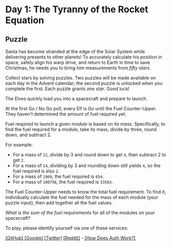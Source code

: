 # Day 1: The Tyranny of the Rocket Equation

## Puzzle

Santa has become stranded at the edge of the Solar System while delivering presents to other planets! To accurately calculate his position in space, safely align his warp drive, and return to Earth in time to save Christmas, he needs you to bring him measurements from *fifty stars*.


Collect stars by solving puzzles. Two puzzles will be made available on each day in the Advent calendar; the second puzzle is unlocked when you complete the first. Each puzzle grants *one star*. Good luck!


The Elves quickly load you into a spacecraft and prepare to launch.


At the first Go / No Go poll, every Elf is Go until the Fuel Counter-Upper. They haven't determined the amount of fuel required yet.


Fuel required to launch a given *module* is based on its *mass*. Specifically, to find the fuel required for a module, take its mass, divide by three, round down, and subtract 2.


For example:


* For a mass of `12`, divide by 3 and round down to get `4`, then subtract 2 to get `2`.
* For a mass of `14`, dividing by 3 and rounding down still yields `4`, so the fuel required is also `2`.
* For a mass of `1969`, the fuel required is `654`.
* For a mass of `100756`, the fuel required is `33583`.


The Fuel Counter-Upper needs to know the total fuel requirement. To find it, individually calculate the fuel needed for the mass of each module (your puzzle input), then add together all the fuel values.


*What is the sum of the fuel requirements* for all of the modules on your spacecraft?



To play, please identify yourself via one of these services:


[[GitHub]](/auth/github) [[Google]](/auth/google) [[Twitter]](/auth/twitter) [[Reddit]](/auth/reddit) - [[How Does Auth Work?]](/about#faq_auth)
